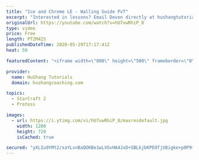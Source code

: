 ```yaml
---
title: "Ice and Chrome LE - Walling Guide PvT"
excerpt: "Interested in lessons? Email Devon directly at hushangtutorials@outlook.com ------------------------------------------------------------------------------------------------------- Want to support HuShang Tutorials directly? Patreon is a website where you can contribute a monthly donation that will help"
originalUrl: https://youtube.com/watch?v=hU7vwRhiP_8
type: video
price: Free
length: PT2M42S
publishedDateTime: 2020-05-29T17:17:41Z
heat: 50

featuredContent: "<iframe width=\"800\" height=\"500\" frameborder=\"0\" src=\"https://www.youtube.com/embed/hU7vwRhiP_8\" allow=\"accelerometer; autoplay; encrypted-media; gyroscope; picture-in-picture\" allowfullscreen></iframe>"

provider:
  name: HuShang Tutorials
  domain: hushangcoaching.com

topics:
  - StarCraft 2
  - Protoss

images:
  - url: https://i.ytimg.com/vi/hU7vwRhiP_8/maxresdefault.jpg
    width: 1280
    height: 720
    isCached: true

secured: "yXLIu9YMt2/xaYLvnBaQOKBe1wLVGvHA4JxD+SBLkjbKPEOfjU8igke+p0P9+NNnYQh4XwsuWnteFB1rB7eRfqKKHcadkZc+ao3PLBPrDbB2fadjMNP26RAJsNFJWBQMGG9VWdHlfnZCoOxUr2jxhFqmIpIWe4Yg6H0ELoIZ56TX2P8by6n16INhieRUdDmPsL9fz5hibneW/jhqedRKmPbohFKWfUNrZyA0gmU3VDTTJ7YfyPFc7o9CfBiH9XPbvTG3Pzr7mxygCn2BtPDNwgh5/TptPzosbGPSk/UVPhKhgRReyXMbc5BfNanBcZOHMa0306OFf+5TiFJJIAZ2xVjHbihcFWRvNDhc7aTVltZpfFSMVEh5IKu577WaAJiDFJtYPPrJ6V2s1ewF/MtcLZaygJXDMUd4o31KqWL3LR0=;9LdUVHrkbJj79K4xkUt4uw=="
---
```


